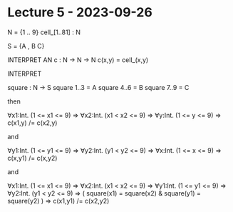 # Lecture 5 - 2023-09-26

N = {1 .. 9}
cell_[1..81] : N

S = {A , B C}

INTERPRET AN
    c : N -> N -> N
    c(x,y) = cell_(x,y)

INTERPRET

square : N -> S
square 1..3 = A
square 4..6 = B
square 7..9 = C


then

∀x1:Int. (1 <= x1 <= 9) =>
∀x2:Int. (x1 < x2 <= 9) =>
  ∀y:Int. (1 <= y <= 9) =>
    c(x1,y) /= c(x2,y)

and

∀y1:Int. (1 <= y1 <= 9) =>
∀y2:Int. (y1 < y2 <= 9) =>
  ∀x:Int. (1 <= x <= 9) =>
    c(x,y1) /= c(x,y2)

and

∀x1:Int. (1 <= x1 <= 9) =>
∀x2:Int. (x1 < x2 <= 9) =>
∀y1:Int. (1 <= y1 <= 9) =>
∀y2:Int. (y1 < y2 <= 9) =>
    ( square(x1) = square(x2)
    & square(y1) = square(y2)
    ) => c(x1,y1) /= c(x2,y2)




